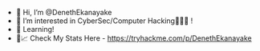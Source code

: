 - 👋 Hi, I’m @DenethEkanayake
- 👀 I’m interested in CyberSec/Computer Hacking👩🏻‍💻 !
- 🌱 Learning!
- 🚀📈 Check My Stats Here - https://tryhackme.com/p/DenethEkanayake
